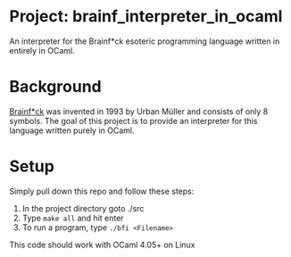 # Project: brainf_interpreter_in_ocaml
An interpreter for the Brainf\*ck esoteric programming language written in entirely in OCaml.

# Background
[Brainf\*ck](https://en.wikipedia.org/wiki/Brainfuck) was invented in 1993 by Urban Müller and consists of only 8 symbols. The goal of this project is to provide an interpreter for this language written purely in OCaml.

# Setup
Simply pull down this repo and follow these steps:
1. In the project directory goto ./src
2. Type `make all` and hit enter
3. To run a program, type `./bfi <Filename>`

This code should work with OCaml 4.05+ on Linux

